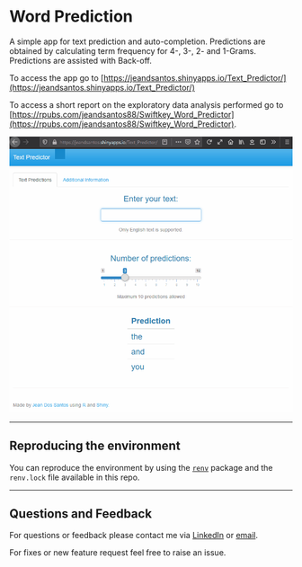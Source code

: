 # Word Prediction



A simple app for text prediction and auto-completion. Predictions are obtained by calculating term frequency for 4-, 3-, 2- and 1-Grams. Predictions are assisted with Back-off.

To access the app go to [https://jeandsantos.shinyapps.io/Text_Predictor/](https://jeandsantos.shinyapps.io/Text_Predictor/)

To access a short report on the exploratory data analysis performed go to [https://rpubs.com/jeandsantos88/Swiftkey_Word_Predictor](https://rpubs.com/jeandsantos88/Swiftkey_Word_Predictor).

![](www/text_predictor.gif)


***
## Reproducing the environment

You can reproduce the environment by using the [`renv`](https://rstudio.github.io/renv/) package and the `renv.lock` file available in this repo.

***

## Questions and Feedback

For questions or feedback please contact me via [LinkedIn](https://www.linkedin.com/in/jeandsantos/) or [email](mailto:jeandsantos88@gmail.com?subject=Text%20Predictor%3A%20Questions%20and%20Requests).

For fixes or new feature request feel free to raise an issue.